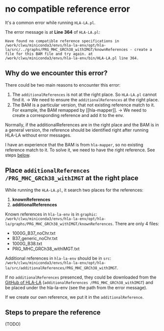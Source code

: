 # no compatible reference error

It's a common error while running `HLA-LA.pl`.

The error message is at **Line 364** of `HLA-LA.pl`:

```text
Have found no compatible reference specifications in /work/clwu/miniconda3/envs/hla-la-env/opt/hla-la/src/../graphs/PRG_MHC_GRCh38_withIMGT/knownReferences - create a file for this BAM file and try again. at /work/clwu/miniconda3/envs/hla-la-env/bin/HLA-LA.pl line 364.
```

## Why do we encounter this error?

There could be two main reasons to encounter this error:

1. The `additionalReferences` is not at the right place. So `HLA-LA.pl` cannot find it. -> We need to ensure the `additionalReferences` at the right place.
2. The BAM is a particular version, that not existing reference match to it. For example, the BAM remapped by [[hla-mapper]]. -> We need to create a corresponding reference and add it to the env.

Normally, if the additionalReferences are in the right place and the BAM is in a general version, the reference should be identified right after running HLA-LA without error messages.

I have an experience that the BAM is from `hla-mapper`, so no existing reference match to it. To solve it, we need to have the right reference. See steps [below](#steps-to-prepare-the-reference).

## Place `additionalReferences /PRG_MHC_GRCh38_withIMGT` at the right place

While running the `HLA-LA.pl`, it search two places for the references:

1. **knownReferences**
2. **additionalReferences**

Known references in `hla-la-env` is in `graphic`: `/work/clwu/miniconda3/envs/hla-la-env/opt/hla-la/graphs/PRG_MHC_GRCh38_withIMGT/knownReferences`.
There are only 4 files:

- 1000G_B37_noChr.txt 
- B37_generic_noChr.txt
- 1000G_B38.txt
- PRG_MHC_GRCh38_withIMGT.txt

Additional references in `hla-la-env` should be in `src`: `/work/clwu/miniconda3/envs/hla-la-env/opt/hla-la/src/additionalReferences/PRG_MHC_GRCh38_withIMGT`.

If no `additionalReferences` presenced, they could be downloaded from the [GitHub of HLA-LA](https://github.com/DiltheyLab/HLA-LA) (`additionalReferences /PRG_MHC_GRCh38_withIMGT`) and be placed under the hla-la-env (see the path from the error message).

If we create our own reference, we put it in the `additionalReference`.

## Steps to prepare the reference

(TODO)
